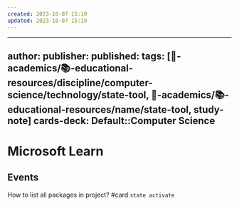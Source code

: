 ```yaml
---
created: 2023-10-07 15:19
updated: 2023-10-07 15:19
---
```


---
author: 
publisher: 
published: 
tags: [🔴-academics/📚-educational-resources/discipline/computer-science/technology/state-tool, 🔴-academics/📚-educational-resources/name/state-tool, study-note] 
cards-deck: Default::Computer Science
---

# Microsoft Learn

## Events

How to list all packages in project? #card
`state activate`

